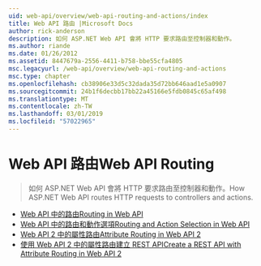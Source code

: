 ```yaml
---
uid: web-api/overview/web-api-routing-and-actions/index
title: Web API 路由 |Microsoft Docs
author: rick-anderson
description: 如何 ASP.NET Web API 會將 HTTP 要求路由至控制器和動作。
ms.author: riande
ms.date: 01/26/2012
ms.assetid: 8447679a-2556-4411-b758-bbe55cfa4805
msc.legacyurl: /web-api/overview/web-api-routing-and-actions
msc.type: chapter
ms.openlocfilehash: cb38906e33d5c32dada35d72bb646aad1e5a0907
ms.sourcegitcommit: 24b1f6decbb17bb22a45166e5fdb0845c65af498
ms.translationtype: MT
ms.contentlocale: zh-TW
ms.lasthandoff: 03/01/2019
ms.locfileid: "57022965"
---
```

<a name="web-api-routing"></a><span data-ttu-id="c7573-103">Web API 路由</span><span class="sxs-lookup"><span data-stu-id="c7573-103">Web API Routing</span></span>
====================
> <span data-ttu-id="c7573-104">如何 ASP.NET Web API 會將 HTTP 要求路由至控制器和動作。</span><span class="sxs-lookup"><span data-stu-id="c7573-104">How ASP.NET Web API routes HTTP requests to controllers and actions.</span></span>


- [<span data-ttu-id="c7573-105">Web API 中的路由</span><span class="sxs-lookup"><span data-stu-id="c7573-105">Routing in Web API</span></span>](routing-in-aspnet-web-api.md)
- [<span data-ttu-id="c7573-106">Web API 中的路由和動作選項</span><span class="sxs-lookup"><span data-stu-id="c7573-106">Routing and Action Selection in Web API</span></span>](routing-and-action-selection.md)
- [<span data-ttu-id="c7573-107">Web API 2 中的屬性路由</span><span class="sxs-lookup"><span data-stu-id="c7573-107">Attribute Routing in Web API 2</span></span>](attribute-routing-in-web-api-2.md)
- [<span data-ttu-id="c7573-108">使用 Web API 2 中的屬性路由建立 REST API</span><span class="sxs-lookup"><span data-stu-id="c7573-108">Create a REST API with Attribute Routing in Web API 2</span></span>](create-a-rest-api-with-attribute-routing.md)
